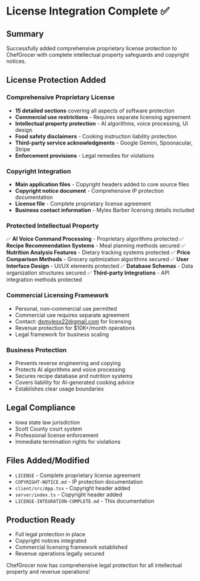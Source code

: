 # License Integration Complete ✅

## Summary
Successfully added comprehensive proprietary license protection to ChefGrocer with complete intellectual property safeguards and copyright notices.

## License Protection Added

### Comprehensive Proprietary License
- **15 detailed sections** covering all aspects of software protection
- **Commercial use restrictions** - Requires separate licensing agreement
- **Intellectual property protection** - AI algorithms, voice processing, UI design
- **Food safety disclaimers** - Cooking instruction liability protection  
- **Third-party service acknowledgments** - Google Gemini, Spoonacular, Stripe
- **Enforcement provisions** - Legal remedies for violations

### Copyright Integration
- **Main application files** - Copyright headers added to core source files
- **Copyright notice document** - Comprehensive IP protection documentation
- **License file** - Complete proprietary license agreement
- **Business contact information** - Myles Barber licensing details included

### Protected Intellectual Property
✅ **AI Voice Command Processing** - Proprietary algorithms protected
✅ **Recipe Recommendation Systems** - Meal planning methods secured
✅ **Nutrition Analysis Features** - Dietary tracking systems protected
✅ **Price Comparison Methods** - Grocery optimization algorithms secured
✅ **User Interface Design** - UI/UX elements protected
✅ **Database Schemas** - Data organization structures secured
✅ **Third-party Integrations** - API integration methods protected

### Commercial Licensing Framework
- Personal, non-commercial use permitted
- Commercial use requires separate agreement
- Contact: dxmylesx22@gmail.com for licensing
- Revenue protection for $10K+/month operations
- Legal framework for business scaling

### Business Protection
- Prevents reverse engineering and copying
- Protects AI algorithms and voice processing
- Secures recipe database and nutrition systems
- Covers liability for AI-generated cooking advice
- Establishes clear usage boundaries

## Legal Compliance
- Iowa state law jurisdiction
- Scott County court system
- Professional license enforcement
- Immediate termination rights for violations

## Files Added/Modified
- `LICENSE` - Complete proprietary license agreement
- `COPYRIGHT-NOTICE.md` - IP protection documentation  
- `client/src/App.tsx` - Copyright header added
- `server/index.ts` - Copyright header added
- `LICENSE-INTEGRATION-COMPLETE.md` - This documentation

## Production Ready
- Full legal protection in place
- Copyright notices integrated
- Commercial licensing framework established
- Revenue operations legally secured

ChefGrocer now has comprehensive legal protection for all intellectual property and revenue operations!
